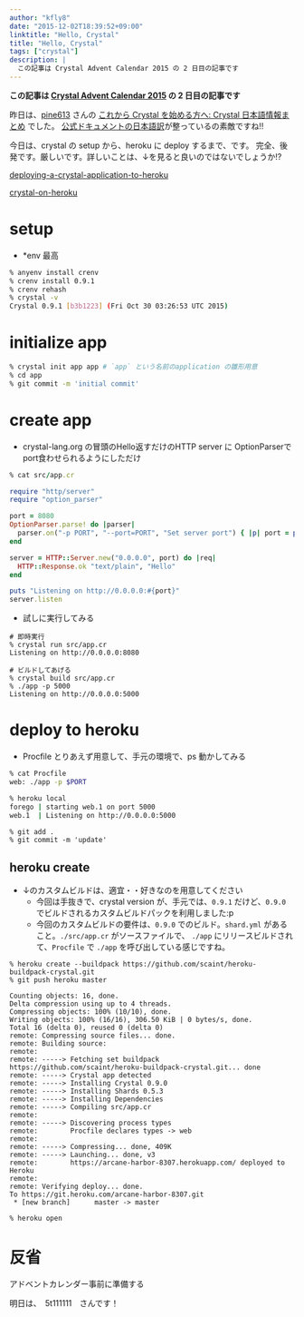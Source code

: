 ```yaml
---
author: "kfly8"
date: "2015-12-02T18:39:52+09:00"
linktitle: "Hello, Crystal"
title: "Hello, Crystal"
tags: ["crystal"]
description: |
  この記事は Crystal Advent Calendar 2015 の 2 日目の記事です
---
```


**この記事は [Crystal Advent Calendar 2015](http://www.adventar.org/calendars/800) の 2 日目の記事です**

昨日は、[pine613](https://twitter.com/pine613) さんの [これから Crystal を始める方へ: Crystal 日本語情報まとめ](http://qiita.com/pine613/items/7407e56771b504bed82f) でした。
[公式ドキュメントの日本語訳](http://ja.crystal-lang.org)が整っているの素敵ですね!!


今日は、crystal の setup から、heroku に deploy するまで、です。
完全、後発です。厳しいです。詳しいことは、↓を見ると良いのではないでしょうか!?

[deploying-a-crystal-application-to-heroku](https://subvisual.co/blog/posts/63-deploying-a-crystal-application-to-heroku)

[crystal-on-heroku](http://zephiransas.github.io/blog/2015/11/10/crystal-on-heroku/)


# setup

- *env 最高

```sh
% anyenv install crenv
% crenv install 0.9.1
% crenv rehash
% crystal -v
Crystal 0.9.1 [b3b1223] (Fri Oct 30 03:26:53 UTC 2015)
```

# initialize app

```sh
% crystal init app app # `app` という名前のapplication の雛形用意
% cd app
% git commit -m 'initial commit'
```

# create app

- crystal-lang.org の冒頭のHello返すだけのHTTP server に OptionParserでport食わせられるようにしただけ

```ruby
% cat src/app.cr

require "http/server"
require "option_parser"

port = 8080
OptionParser.parse! do |parser|
  parser.on("-p PORT", "--port=PORT", "Set server port") { |p| port = p.to_i }
end

server = HTTP::Server.new("0.0.0.0", port) do |req|
  HTTP::Response.ok "text/plain", "Hello"
end

puts "Listening on http://0.0.0.0:#{port}"
server.listen
```

- 試しに実行してみる

```
# 即時実行
% crystal run src/app.cr
Listening on http://0.0.0.0:8080

# ビルドしてあげる
% crystal build src/app.cr
% ./app -p 5000
Listening on http://0.0.0.0:5000
```

# deploy to heroku

- Procfile とりあえず用意して、手元の環境で、ps 動かしてみる

```sh
% cat Procfile
web: ./app -p $PORT
```

```sh
% heroku local
forego | starting web.1 on port 5000
web.1  | Listening on http://0.0.0.0:5000
```

```
% git add .
% git commit -m 'update'
```

## heroku create

- ↓のカスタムビルドは、適宜・・好きなのを用意してください
  - 今回は手抜きで、crystal version が、手元では、`0.9.1` だけど、`0.9.0` でビルドされるカスタムビルドパックを利用しました:p
  - 今回のカスタムビルドの要件は、`0.9.0` でのビルド。`shard.yml` があること。`./src/app.cr` がソースファイルで、 `./app` にリリースビルドされて、`Procfile` で `./app` を呼び出している感じですね。

```
% heroku create --buildpack https://github.com/scaint/heroku-buildpack-crystal.git
% git push heroku master

Counting objects: 16, done.
Delta compression using up to 4 threads.
Compressing objects: 100% (10/10), done.
Writing objects: 100% (16/16), 306.50 KiB | 0 bytes/s, done.
Total 16 (delta 0), reused 0 (delta 0)
remote: Compressing source files... done.
remote: Building source:
remote:
remote: -----> Fetching set buildpack https://github.com/scaint/heroku-buildpack-crystal.git... done
remote: -----> Crystal app detected
remote: -----> Installing Crystal 0.9.0
remote: -----> Installing Shards 0.5.3
remote: -----> Installing Dependencies
remote: -----> Compiling src/app.cr
remote:
remote: -----> Discovering process types
remote:        Procfile declares types -> web
remote:
remote: -----> Compressing... done, 409K
remote: -----> Launching... done, v3
remote:        https://arcane-harbor-8307.herokuapp.com/ deployed to Heroku
remote:
remote: Verifying deploy... done.
To https://git.heroku.com/arcane-harbor-8307.git
 * [new branch]      master -> master
```

```
% heroku open
```

# 反省

アドベントカレンダー事前に準備する

明日は、　5t111111　さんです！

